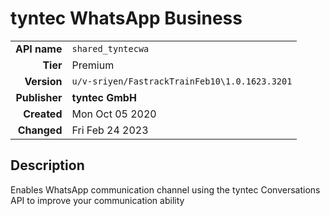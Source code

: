# tyntec WhatsApp Business
| | |
|-:|-|
|**API name**|`shared_tyntecwa`|
|**Tier**|Premium|
|**Version**|`u/v-sriyen/FastrackTrainFeb10\1.0.1623.3201`|
|**Publisher**|**tyntec GmbH**|
|**Created**|Mon Oct 05 2020|
|**Changed**|Fri Feb 24 2023|

## Description
Enables WhatsApp communication channel using the tyntec Conversations API to improve your communication ability
